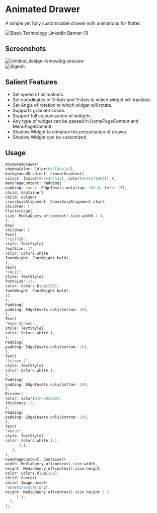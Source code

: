 # Animated Drawer

A simple yet fully customizable drawer with animations for flutter.

![Black Technology LinkedIn Banner (1)](https://user-images.githubusercontent.com/38032118/104093143-65287400-52aa-11eb-8392-ebed28bf7200.gif)

## Screenshots
![Untitled_design-removebg-preview](https://user-images.githubusercontent.com/38032118/95982281-5d873980-0e39-11eb-8415-dcd963c38fca.png)<br />
![4igeoh](https://user-images.githubusercontent.com/38032118/95981858-c7531380-0e38-11eb-8ec7-7eb1ba81654a.gif)

## Salient Features
- Set speed of animations.
- Set coordinates of X-Axis and Y-Axis to which widget will translate.
- Set Angle of rotation to which widget will rotate.
- Supports gradient colors.
- Support full customization of widgets
- Any type of widget can be passed in  HomePageContent and MenuPageContent.
- Shadow Widget to enhance the presentation of drawer.
- Shadow Widget can be customized.

## Usage
```dart
AnimatedDrawer(
shadowColor: Color(0xFF4c41a3),
backgroundGradient: LinearGradient(
colors: [Color(0xFF4c41a3), Color(0xFF1f186f)],),
menuPageContent: Padding(
padding: const  EdgeInsets.only(top: 100.0, left: 15),
child: Container(
child: Column(
crossAxisAlignment: CrossAxisAlignment.start,
children: [
FlutterLogo(
size: MediaQuery.of(context).size.width / 4,
),
Row(	
children: [
Text(
"FLUTTER",
style: TextStyle(
fontSize: 17,
color: Colors.white,
fontWeight: FontWeight.bold),
),
Text(
"HOLIC",
style: TextStyle(
fontSize: 17,
color: Colors.blue[200],
fontWeight: FontWeight.bold),
)],
),
Padding(
padding: EdgeInsets.only(bottom: 40),
),
Text(
"Home Screen",
style: TextStyle(
color: Colors.white,),
),
Padding(
padding: EdgeInsets.only(bottom: 20),
),
Text(
"Screen 2",
style: TextStyle(
color: Colors.white,),
),
Padding(
padding: EdgeInsets.only(bottom: 20),
),
Divider(
color: Color(0xFF5950a0),
thickness: 2,
),
Padding(
padding: EdgeInsets.only(bottom: 20),
),
Text(
"About",
style: TextStyle(
color: Colors.white,),),
      ],),
   ),
),
homePageContent: Container(
width: MediaQuery.of(context).size.width,
height: MediaQuery.of(context).size.height,
color: Colors.blue[200],
child: Center(
child: Image.asset(
"assets/avatar.png",
height: MediaQuery.of(context).size.height / 2,
     ),),
  ),
);
```
